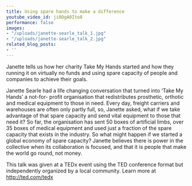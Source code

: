 ```yaml
---
title: Using spare hands to make a difference
youtube_video_id: ji8OgA0Ito8
performance: false
images:
- "/uploads/janette-searle_talk_1.jpg"
- "/uploads/janette-searle_talk_2.jpg"
related_blog_posts:
- ''
---
```


Janette tells us how her charity Take My Hands started and how they running it on virtually no funds and using spare capacity of people and companies to achieve their goals.

Janette Searle had a life changing conversation that turned into ‘Take My Hands’ a not-for- profit organisation that redistributes prosthetic, orthotic and medical equipment to those in need. Every day, freight carriers and warehouses are often only partly full, so, Janette asked, what if we take advantage of that spare capacity and send vital equipment to those that need it? So far, the organisation has sent 50 boxes of artificial limbs, over 35 boxes of medical equipment and used just a fraction of the spare capacity that exists in the industry. So what might happen if we started a global economy of spare capacity? Janette believes there is power in the collective when its collaboration is focused, and that it is people that make the world go round, not money.

This talk was given at a TEDx event using the TED conference format but independently organized by a local community. Learn more at http://ted.com/tedx
